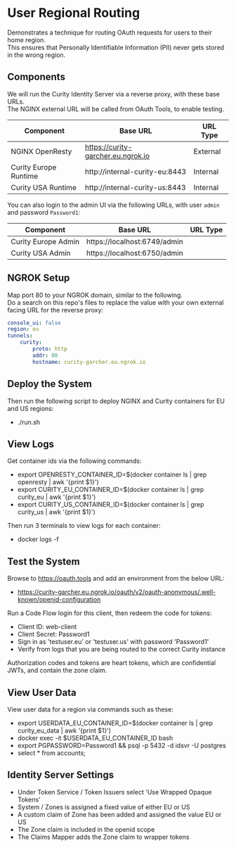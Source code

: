 # User Regional Routing

Demonstrates a technique for routing OAuth requests for users to their home region.\
This ensures that Personally Identifiable Information (PII) never gets stored in the wrong region.

## Components

We will run the Curity Identity Server via a reverse proxy, with these base URLs.\
The NGINX external URL will be called from OAuth Tools, to enable testing.

| Component | Base URL | URL Type |
| --------- | -------- | -------- |
| NGINX OpenResty | https://curity-garcher.eu.ngrok.io | External |
| Curity Europe Runtime | http://internal-curity-eu:8443 | Internal |
| Curity USA Runtime | http://internal-curity-us:8443 | Internal |

You can also login to the admin UI via the following URLs, with user `admin` and password `Password1`:

| Component | Base URL | URL Type |
| --------- | -------- | -------- |
| Curity Europe Admin | https://localhost:6749/admin |
| Curity USA Admin | https://localhost:6750/admin |

## NGROK Setup

Map port 80 to your NGROK domain, similar to the following.\
Do a search on this repo's files to replace the value with your own external facing URL for the reverse proxy:

```yaml
console_ui: false
region: eu
tunnels:
    curity:
        proto: http
        addr: 80
        hostname: curity-garcher.eu.ngrok.io
```

## Deploy the System

Then run the following script to deploy NGINX and Curity containers for EU and US regions:

- ./run.sh

## View Logs

Get container ids via the following commands:

- export OPENRESTY_CONTAINER_ID=$(docker container ls | grep openresty | awk '{print $1}')
- export CURITY_EU_CONTAINER_ID=$(docker container ls | grep curity_eu | awk '{print $1}')
- export CURITY_US_CONTAINER_ID=$(docker container ls | grep curity_us | awk '{print $1}')

Then run 3 terminals to view logs for each container:

- docker logs -f <container id>

## Test the System

Browse to https://oauth.tools and add an environment from the below URL:

- https://curity-garcher.eu.ngrok.io/oauth/v2/oauth-anonymous/.well-known/openid-configuration

Run a Code Flow login for this client, then redeem the code for tokens:

- Client ID: web-client
- Client Secret: Password1
- Sign in as 'testuser.eu' or 'testuser.us' with password 'Password1'
- Verify from logs that you are being routed to the correct Curity instance

Authorization codes and tokens are heart tokens, which are confidential JWTs, and contain the zone claim.

## View User Data

View user data for a region via commands such as these:

- export USERDATA_EU_CONTAINER_ID=$(docker container ls | grep curity_eu_data | awk '{print $1}')
- docker exec -it $USERDATA_EU_CONTAINER_ID bash
- export PGPASSWORD=Password1 && psql -p 5432 -d idsvr -U postgres
- select * from accounts;

## Identity Server Settings

- Under Token Service / Token Issuers select 'Use Wrapped Opaque Tokens'
- System / Zones is assigned a fixed value of either EU or US
- A custom claim of Zone has been added and assigned the value EU or US
- The Zone claim is included in the openid scope
- The Claims Mapper adds the Zone claim to wrapper tokens
